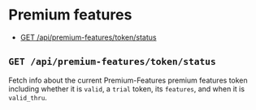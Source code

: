# Premium features

  - [GET /api/premium-features/token/status](#get-apipremium-featurestokenstatus)

## `GET /api/premium-features/token/status`

Fetch info about the current Premium-Features premium features token including whether it is `valid`, a `trial` token, its
  `features`, and when it is `valid_thru`.